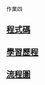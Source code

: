 作業四
## [**程式碼**](https://github.com/changchiaruei/Financial-Engineering/blob/master/HW_4/FF_HW_4.ipynb)
## [**學習歷程**](https://github.com/changchiaruei/Financial-Engineering/blob/master/HW_4/%E5%AD%B8%E7%BF%92%E6%AD%B7%E7%A8%8B.pdf)
## [**流程圖**](https://github.com/changchiaruei/Financial-Engineering/blob/master/HW_4/%E6%B5%81%E7%A8%8B%E5%9C%96.pdf)

